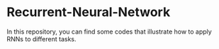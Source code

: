 # Recurrent-Neural-Network
In this repository, you can find some codes that illustrate how to apply RNNs to different tasks.
